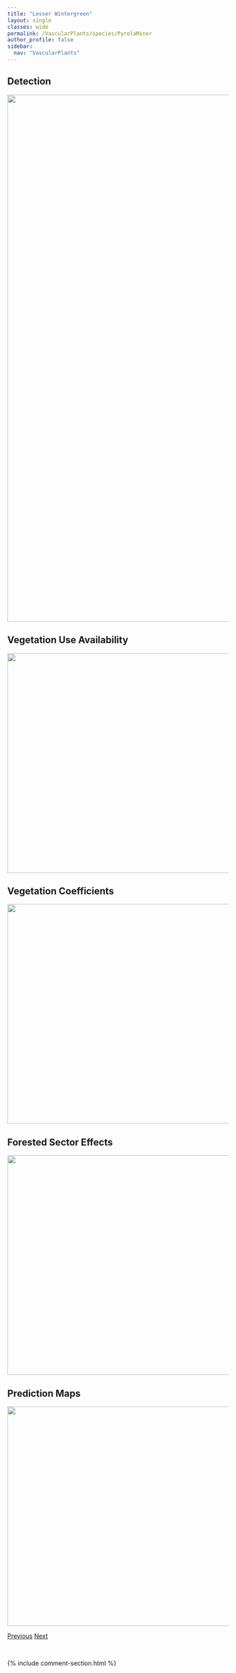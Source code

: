 ```yaml
---
title: "Lesser Wintergreen"
layout: single
classes: wide
permalink: /VascularPlants/species/PyrolaMinor
author_profile: false
sidebar:
  nav: "VascularPlants"
---
```


<h2>Detection</h2>

<a href="https://drive.google.com/uc?export=view&id=1Q20gp-u8ob_BIXRCtPAa-szW-uxYnNbe">
<img src="https://drive.google.com/uc?export=view&id=1Q20gp-u8ob_BIXRCtPAa-szW-uxYnNbe" height = "1200" width = "800">
</a>


<h2>Vegetation Use Availability</h2>

<a href="https://drive.google.com/uc?export=view&id=1En6MwgXNJVJ9IokavCnESrRT3oGT-KzK">
<img src="https://drive.google.com/uc?export=view&id=1En6MwgXNJVJ9IokavCnESrRT3oGT-KzK" height = "500" width = "1000">
</a>


<h2>Vegetation Coefficients</h2>

<a href="https://drive.google.com/uc?export=view&id=1MKDp6_qSZIDwxNfAPJVMd-cFVkmIQ89q">
<img src="https://drive.google.com/uc?export=view&id=1MKDp6_qSZIDwxNfAPJVMd-cFVkmIQ89q" height = "500" width = "1000">
</a>


<h2>Forested Sector Effects</h2>

<a href="https://drive.google.com/uc?export=view&id=1es8mgDPv80M6lvkOaHgL-ZU1vMmdCcaW">
<img src="https://drive.google.com/uc?export=view&id=1es8mgDPv80M6lvkOaHgL-ZU1vMmdCcaW" height = "500" width = "1000">
</a>


<h2>Prediction Maps</h2>

<a href="https://drive.google.com/uc?export=view&id=1QBidU24UJWhp45rO7U7sAP8A1mBYmpM7">
<img src="https://drive.google.com/uc?export=view&id=1QBidU24UJWhp45rO7U7sAP8A1mBYmpM7" height = "500" width = "1000">
</a>


<a href="/DevelopmentWebsite/VascularPlants/species/PyrolaElliptica" class="pagination--pager" title="Pyrola elliptica">Previous</a> <a href="/DevelopmentWebsite/VascularPlants/species/PyrrocomaLanceolata" class="pagination--pager" title="Pyrrocoma lanceolata">Next</a>

<p>&nbsp;</p>

{% include comment-section.html %}
